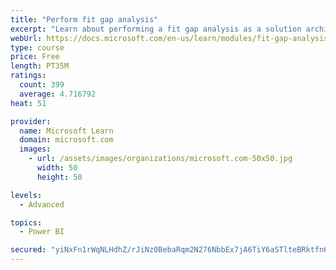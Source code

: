 ```yaml
---
title: "Perform fit gap analysis"
excerpt: "Learn about performing a fit gap analysis as a solution architect for Dynamics 365 and Microsoft Power Platform."
webUrl: https://docs.microsoft.com/en-us/learn/modules/fit-gap-analysis/
type: course
price: Free
length: PT35M
ratings:
  count: 399
  average: 4.716792
heat: 51

provider:
  name: Microsoft Learn
  domain: microsoft.com
  images:
    - url: /assets/images/organizations/microsoft.com-50x50.jpg
      width: 50
      height: 50

levels:
  - Advanced

topics:
  - Power BI

secured: "yiNxFn1rWqNLHdhZ/rJiNz0BebaRqm2N276NbbEx7jA6TiY6aSTlteBRktfn6XXzhZuzztDFgoVqK2//AdJZHjlVr272F3S6lYqiqLXLFeiKAEbvIujdLCaMxHiOdPKgOkoofkdi68okFELNdAKfIG5/uSJvVZjairjMtBaEORh+//nYlZ6nMRoHUaqQwCXQUdE3xXvpooiBfvt3Zo4qq21lLFA9iq+Kksj4z8j4Fxjjj9wgk8Ob8KUqowDi+jvXNHUqRbdQL7mz3jtkMUydmrxDkELiaYGrp91s0vx9FeUQqQVfhpb0nWKjcG7/J3qPOQNZgzC4esjtthuDowIMPv3zRppriqGFQ4UzdGRfCD5z3p663BjAcwDRwS+o4CxcROefaygqD+b8qM1NY060KbUWBKEHvcccdcNQ+RyfIQ8=;5McvTv2jIM+6Ydk46Mrj5A=="
---
```


